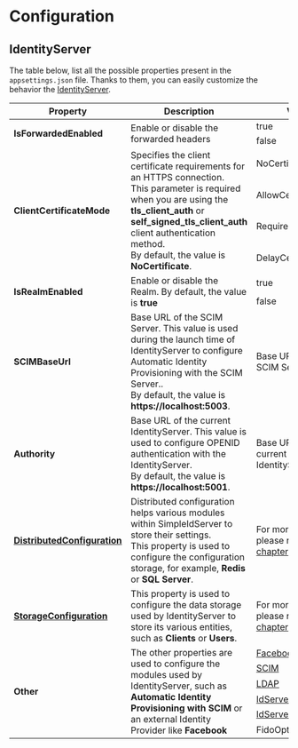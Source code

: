 # Configuration

## IdentityServer

The table below, list all the possible properties present in the `appsettings.json` file. Thanks to them, you can easily customize the behavior the [IdentityServer](../installation#create-identityserver-project).

<table>
    <thead>
        <tr>
            <th>Property</th>
            <th>Description</th>
            <th>Values</th>
        </tr>
    </thead>
    <tbody>
        <tr>
            <td rowspan="2"><b>IsForwardedEnabled</b></td>
            <td rowspan="2">Enable or disable the forwarded headers</td>
            <td>true</td>
        </tr>
        <tr>
            <td>false</td>
        </tr>
        <tr>
            <td rowspan="4"><b>ClientCertificateMode</b></td>
            <td rowspan="4">
                Specifies the client certificate requirements for an HTTPS connection.<br/>
                This parameter is required when you are using the <b>tls_client_auth</b> or <b>self_signed_tls_client_auth</b> client authentication method. <br/>
                By default, the value is <b>NoCertificate</b>.
            </td>
            <td>NoCertificate</td>
        </tr>
        <tr>
            <td>AllowCertificate</td>
        </tr>
        <tr>
            <td>RequireCertificate</td>
        </tr>
        <tr>
            <td>DelayCertificate</td>
        </tr>
        <tr>
            <td rowspan="2"><b>IsRealmEnabled</b></td>
            <td rowspan="2">Enable or disable the Realm. By default, the value is <b>true</b></td>
            <td>true</td>
        </tr>
        <tr>
            <td>false</td>
        </tr>
        <tr>
            <td><b>SCIMBaseUrl</b></td>
            <td>
                Base URL of the SCIM Server. This value is used during the launch time of IdentityServer to configure Automatic Identity Provisioning with the SCIM Server..<br/>
                By default, the value is <b>https://localhost:5003</b>.
            </td>
            <td>Base URL of the SCIM Server</td>
        </tr>
        <tr>
            <td><b>Authority</b></td>
            <td>
                Base URL of the current IdentityServer. This value is used to configure OPENID authentication with the IdentityServer.<br/>
                By default, the value is <b>https://localhost:5001</b>.
            </td>
            <td>Base URL of the current IdentityServer.</td>
        </tr>
        <tr>
            <td><a href="../iam/configuration"><b>DistributedConfiguration</b></a></td>
            <td>
                Distributed configuration helps various modules within SimpleIdServer to store their settings. <br />
                This property is used to configure the configuration storage, for example, <b>Redis</b> or <b>SQL Server</b>.
            </td>
            <td>For more information, please refer to this <a href="../iam/configuration">chapter</a></td>
        </tr>
        <tr>
            <td><a href="../iam/storage"><b>StorageConfiguration</b></a></td>
            <td>This property is used to configure the data storage used by IdentityServer to store its various entities, such as <b>Clients</b> or <b>Users</b>.</td>
            <td>For more information, please refer to this <a href="../iam/storage">chapter</a></td>
        </tr>
        <tr>
            <td rowspan="6"><b>Other</b></td>
            <td rowspan="6">The other properties are used to configure the modules used by IdentityServer, such as <b>Automatic Identity Provisioning with SCIM</b> or an external Identity Provider like <b>Facebook</b></td>
            <td><a href="../iam/externalidproviders#facebook">Facebook</a></td>
        </tr>
        <tr>            
            <td><a href="../iam/automaticidentityprovisioning.md#scim">SCIM</a></td>
        </tr>
        <tr>            
            <td><a href="../iam/automaticidentityprovisioning.md#ldap">LDAP</a></td>
        </tr>
        <tr>            
            <td><a href="../iam/authmethods.md#email">IdServerEmailOptions</a></td>
        </tr>
        <tr>            
            <td><a href="../iam/authmethods.md#sms">IdServerSmsOptions</a></td>
        </tr>
        <tr>            
            <td>FidoOptions</td>
        </tr>
    </tbody>
</table>